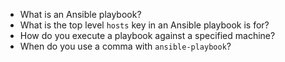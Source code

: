 - What is an Ansible playbook?
- What is the top level `hosts` key in an Ansible playbook is for?
- How do you execute a playbook against a specified machine?
- When do you use a comma with `ansible-playbook`?
